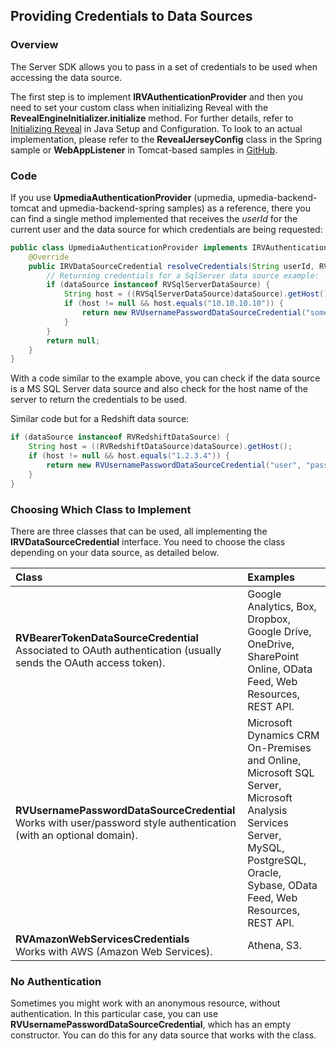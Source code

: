 ## Providing Credentials to Data Sources

### Overview

The Server SDK allows you to pass in a set of credentials to be used when accessing the data source.

The first step is to implement __IRVAuthenticationProvider__ and then you need to set your custom class when initializing Reveal with the __RevealEngineInitializer.initialize__ method.
For further details, refer to [Initializing Reveal](https://help.revealbi.io/en/developer/java-sdk/setup-configuration.html#step-3---initializing-reveal) in Java Setup and Configuration.
To look to an actual implementation, please refer to the __RevealJerseyConfig__ class in the Spring sample or __WebAppListener__ in Tomcat-based samples in [GitHub](https://github.com/RevealBi/sdk-samples-java).

### Code

If you use __UpmediaAuthenticationProvider__ (upmedia, upmedia-backend-tomcat and upmedia-backend-spring samples) as a reference, there you can find a single method implemented that receives the _userId_ for the current user and the data source for which credentials are being requested: 

``` java
public class UpmediaAuthenticationProvider implements IRVAuthenticationProvider {
    @Override
    public IRVDataSourceCredential resolveCredentials(String userId, RVDashboardDataSource dataSource) {
        // Returning credentials for a SqlServer data source example:
        if (dataSource instanceof RVSqlServerDataSource) {
            String host = ((RVSqlServerDataSource)dataSource).getHost();
            if (host != null && host.equals("10.10.10.10")) {
                return new RVUsernamePasswordDataSourceCredential("someuser", "somesecret", "somedomain");
            }
        }
        return null;
    }
}
```

With a code similar to the example above, you can check if the data source is a MS SQL Server data source and also check for the host name of the server to return the credentials to be used.

Similar code but for a Redshift data source:

```java
if (dataSource instanceof RVRedshiftDataSource) {
    String host = ((RVRedshiftDataSource)dataSource).getHost();
    if (host != null && host.equals("1.2.3.4")) {
        return new RVUsernamePasswordDataSourceCredential("user", "password");
    }
}
```

### Choosing Which Class to Implement

There are three classes that can be used, all implementing the __IRVDataSourceCredential__
interface. You need to choose the class depending on your data source, as detailed below.

| Class | Examples |
|:-|:-|
| __RVBearerTokenDataSourceCredential__ <br> Associated to  OAuth authentication (usually sends the OAuth access token). | Google Analytics, Box, Dropbox, Google Drive, OneDrive, SharePoint Online, OData Feed, Web Resources, REST API. |
| __RVUsernamePasswordDataSourceCredential__ <br> Works with user/password style authentication (with an optional domain). | Microsoft Dynamics CRM On-Premises and Online, Microsoft SQL Server, Microsoft Analysis Services Server, MySQL, PostgreSQL, Oracle, Sybase, OData Feed, Web Resources, REST API.
| __RVAmazonWebServicesCredentials__ <br> Works with AWS (Amazon Web Services). | Athena, S3.

### No Authentication

Sometimes you might work with an anonymous resource, without authentication. In this particular case, you can use __RVUsernamePasswordDataSourceCredential__, which has an empty constructor. You can do this for any data source that works with the class.
